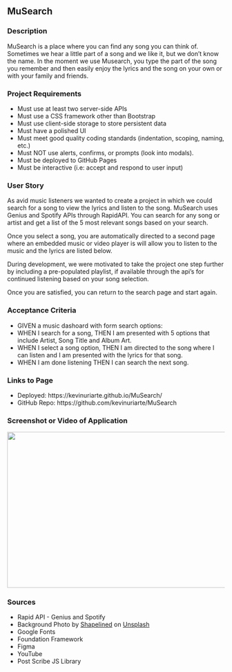## MuSearch

<h3>Description</h3>
MuSearch is a place where you can find any song you can think of. Sometimes we hear a little part of a song and we like it, but we don’t know the name. In the moment we use Musearch, you type the part of the song you remember and then easily enjoy the lyrics and the song on your own or with your family and friends.
<br>
<h3>Project Requirements</h3>
<ul>
  <li>Must use at least two server-side APIs</li>
  <li>Must use a CSS framework other than Bootstrap</li>
  <li>Must use client-side storage to store persistent data</li>
  <li>Must have a polished UI</li>
  <li>Must meet good quality coding standards (indentation, scoping, naming, etc.)</li>
  <li>Must NOT use alerts, confirms, or prompts (look into modals).</li>
  <li>Must be deployed to GitHub Pages</li> 
  <li>Must be interactive (i.e: accept and respond to user input)</li>
</ul>

<h3>User Story</h3>
As avid music listeners we wanted to create a project in which we could search for a song to view the lyrics and listen to the song. MuSearch uses Genius and Spotify APIs through RapidAPI.  
You can search for any song or artist and get a list of the 5 most relevant songs based on your search. 

Once you select a song, you are automatically directed to a second page where an embedded music or video player is will allow you to listen to the music and the lyrics are listed below. 

During development, we were motivated to take the project one step further by including a pre-populated playlist, if available through the api’s for continued listening based on your song selection.

Once you are satisfied, you can return to the search page and start again. 
<br>
<h3>Acceptance Criteria</h3>
<ul>
  <li>GIVEN a music dashoard with form search options:
  <li>WHEN I search for a song,
THEN I am presented with 5 options that include Artist, Song Title and Album Art.</li>
  <li>WHEN I select a song option,
THEN I am directed to the song where I can listen and I am presented with the lyrics for that song.</li>
  <li>WHEN I am done listening
THEN I can search the next song.</li>
</ul>

<h3>Links to Page</h3>
  <ul>
    <li>Deployed: https://kevinuriarte.github.io/MuSearch/</li>
    <li>GitHub Repo: https://github.com/kevinuriarte/MuSearch</li>
  </ul>

<h3>Screenshot or Video of Application</h3>
<img src="./assets/images/MuSearchDemo.gif"width="640" height="360"/>
<br>
<h3>Sources</h3>
<ul>
  <li>Rapid API - Genius and Spotify</li>
  <li>Background Photo by <a href="https://unsplash.com/@shapelined?utm_source=unsplash&utm_medium=referral&utm_content=creditCopyText">Shapelined</a> on <a href="https://unsplash.com/wallpapers/colors/grey?utm_source=unsplash&utm_medium=referral&utm_content=creditCopyText">Unsplash</a>
  </li>
  <li>Google Fonts</li>
  <li>Foundation Framework</li>
  <li>Figma</li>
  <li>YouTube</li>
  <li>Post Scribe JS Library</li>
</ul>
  
